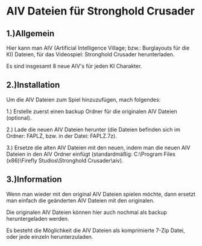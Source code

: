 # AIV Dateien für Stronghold Crusader

1.)Allgemein
-
Hier kann man AIV (Artificial Intelligence Village; bzw.: Burglayouts für die KI) Dateien, für das Videospiel: Stronghold Crusader herunterladen.

Es sind insgesamt 8 neue AIV's für jeden KI Charakter.

2.)Installation
-
Um die AIV Dateien zum Spiel hinzuzufügen, mach folgendes:

1.) Erstelle zuerst einen backup Ordner für die originalen AIV Dateien (optional).

2.) Lade die neuen AIV Dateien herunter (die Dateien befinden sich im Ordner: FAPLZ, bzw. in der Datei: FAPLZ.7z).

3.) Ersetze die alten AIV Dateien mit den neuen, indem man die neuen AIV Dateien in den AIV Ordner einfügt (standardmäßig: C:\Program Files (x86)\Firefly Studios\Stronghold Crusader\aiv).

3.)Information
-
Wenn man wieder mit den original AIV Dateien spielen möchte, dann ersetzt man einfach die geänderten AIV Dateien mit den originalen.

Die originalen AIV Dateien können hier auch nochmal als backup heruntergeladen werden.

Es besteht die Möglichkeit die AIV Dateien als komprimierte 7-Zip Datei, oder jede einzeln herunterzuladen.
